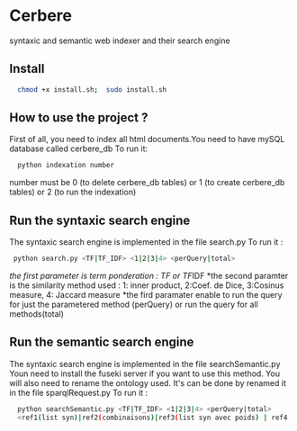 # Cerbere

syntaxic and semantic web indexer and their search engine

## Install
  ```bash
    chmod +x install.sh;  sudo install.sh
  ```


## How to use the project ? 
  First of all, you need to index all html documents.You need to have mySQL database called cerbere_db
  To run it:
```bash
  python indexation number
```
  number must be 0 (to delete cerbere_db tables) or  1 (to create cerbere_db tables) or 2 (to run the indexation)


## Run the syntaxic search engine
  The syntaxic search engine is implemented in the file search.py
  To run it : 
  ```bash
   python search.py <TF|TF_IDF> <1|2|3|4> <perQuery|total>
  ```
  *the first parameter is term ponderation : TF or TF*IDF
  *the second paramter is the similarity method used  : 1: inner product, 2:Coef. de Dice, 3:Cosinus measure, 4: Jaccard measure
  *the fird paramater enable to run the query for just the parametered method (perQuery) or run the query for all methods(total)  
  


## Run the semantic search engine
  The syntaxic search engine is implemented in the file searchSemantic.py
  Youn need to install the fuseki server if you want to use this method. You will also need to rename the ontology used. It's can be done 
  by renamed it in the file sparqlRequest.py
  To run it : 
  ```bash
    python searchSemantic.py <TF|TF_IDF> <1|2|3|4> <perQuery|total> 
    <ref1(list syn)|ref2(combinaisons)|ref3(list syn avec poids) | ref4 | ref4+ > <ref1(list syn)|ref2(combinaisons)|ref3> <sum|max>
  ```